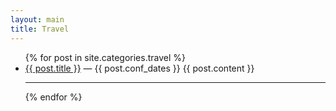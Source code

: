 ```yaml
---
layout: main
title: Travel
---
```


<ul id="travellist">
  {% for post in site.categories.travel %}
    <li>
      <a href="{{ post.conf_url }}">{{ post.title }}</a> &#8212;
			<span>{{ post.conf_dates }}</span>
      {{ post.content }}
    </li>
		<hr>
  {% endfor %}
</ul>
